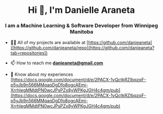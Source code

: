 <h1 align="center">Hi 👋, I'm Danielle Araneta</h1>
<h3 align="center">I am a Machine Learning & Software Developer from Winnipeg Manitoba</h3>

- 👨‍💻 All of my projects are available at [https://github.com/danieaneta]([https://github.com/danieaneta/repo](https://github.com/danieaneta?tab=repositories])

- 📫 How to reach me **danieaneta@gmail.com**

- 📄 Know about my experiences [https://docs.google.com/document/d/e/2PACX-1vQctkRZIbqzqF-p5yJb9n566MMqaqDgDfo8ogcAEmi-XrrhIegMMdtPN0wcJPsPZx8yWPKgJGH4c4gm/pub](https://docs.google.com/document/d/e/2PACX-1vQctkRZIbqzqF-p5yJb9n566MMqaqDgDfo8ogcAEmi-XrrhIegMMdtPN0wcJPsPZx8yWPKgJGH4c4gm/pub)
